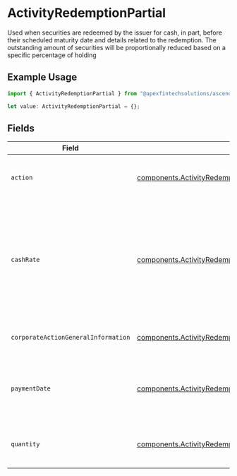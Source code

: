 # ActivityRedemptionPartial

Used when securities are redeemed by the issuer for cash, in part, before their scheduled maturity date and details related to the redemption. The outstanding amount of securities will be proportionally reduced based on a specific percentage of holding

## Example Usage

```typescript
import { ActivityRedemptionPartial } from "@apexfintechsolutions/ascend-sdk/models/components";

let value: ActivityRedemptionPartial = {};
```

## Fields

| Field                                                                                                                                                          | Type                                                                                                                                                           | Required                                                                                                                                                       | Description                                                                                                                                                    | Example                                                                                                                                                        |
| -------------------------------------------------------------------------------------------------------------------------------------------------------------- | -------------------------------------------------------------------------------------------------------------------------------------------------------------- | -------------------------------------------------------------------------------------------------------------------------------------------------------------- | -------------------------------------------------------------------------------------------------------------------------------------------------------------- | -------------------------------------------------------------------------------------------------------------------------------------------------------------- |
| `action`                                                                                                                                                       | [components.ActivityRedemptionPartialAction](../../models/components/activityredemptionpartialaction.md)                                                       | :heavy_minus_sign:                                                                                                                                             | Corresponds to whether the entry is incoming or outgoing                                                                                                       | INCOMING                                                                                                                                                       |
| `cashRate`                                                                                                                                                     | [components.ActivityRedemptionPartialCashRate](../../models/components/activityredemptionpartialcashrate.md)                                                   | :heavy_minus_sign:                                                                                                                                             | The rate (raw value, not a percentage, example: 50% will be .5 in this field) at which cash will be disbursed to the shareholder                               | {<br/>"value": "0.25"<br/>}                                                                                                                                    |
| `corporateActionGeneralInformation`                                                                                                                            | [components.ActivityRedemptionPartialCorporateActionGeneralInformation](../../models/components/activityredemptionpartialcorporateactiongeneralinformation.md) | :heavy_minus_sign:                                                                                                                                             | Common fields for corporate actions                                                                                                                            |                                                                                                                                                                |
| `paymentDate`                                                                                                                                                  | [components.ActivityRedemptionPartialPaymentDate](../../models/components/activityredemptionpartialpaymentdate.md)                                             | :heavy_minus_sign:                                                                                                                                             | The anticipated payment date at the depository                                                                                                                 | {<br/>"day": 14,<br/>"month": 5,<br/>"year": 2024<br/>}                                                                                                        |
| `quantity`                                                                                                                                                     | [components.ActivityRedemptionPartialQuantity](../../models/components/activityredemptionpartialquantity.md)                                                   | :heavy_minus_sign:                                                                                                                                             | Corresponds to the position's trade quantity                                                                                                                   | {<br/>"value": "100.00"<br/>}                                                                                                                                  |